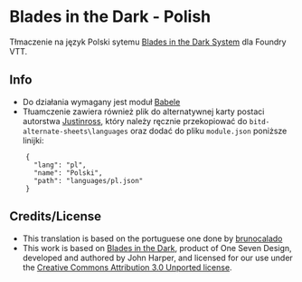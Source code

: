 # Blades in the Dark - Polish
Tłmaczenie na język Polski sytemu [Blades in the Dark System](https://github.com/megastruktur/foundryvtt-blades-in-the-dark) dla Foundry VTT.

## Info
- Do działania wymagany jest moduł [Babele](https://foundryvtt.com/packages/babele) 
- Tłuamczenie zawiera również plik do alternatywnej karty postaci autorstwa [Justinross](https://github.com/justinross/), który należy ręcznie przekopiować do `bitd-alternate-sheets\languages` oraz dodać do pliku `module.json` poniższe linijki:
```
    {
      "lang": "pl",
      "name": "Polski",
      "path": "languages/pl.json"
    }
```
## Credits/License
- This translation is based on the portuguese one done by [brunocalado](https://github.com/brunocalado/bid-pt-br)
- This work is based on [Blades in the Dark](http://www.bladesinthedark.com), product of One Seven Design, developed and authored by John Harper, and licensed for our use under the [Creative Commons Attribution 3.0 Unported license](http://creativecommons.org/licenses/by/3.0/).
